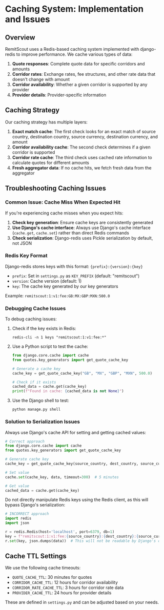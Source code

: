 # Caching System: Implementation and Issues

## Overview

RemitScout uses a Redis-based caching system implemented with django-redis to improve performance. We cache various types of data:

1. **Quote responses**: Complete quote data for specific corridors and amounts
2. **Corridor rates**: Exchange rates, fee structures, and other rate data that doesn't change with amount
3. **Corridor availability**: Whether a given corridor is supported by any provider
4. **Provider details**: Provider-specific information

## Caching Strategy

Our caching strategy has multiple layers:

1. **Exact match cache**: The first check looks for an exact match of source country, destination country, source currency, destination currency, and amount
2. **Corridor availability cache**: The second check determines if a given corridor is supported
3. **Corridor rate cache**: The third check uses cached rate information to calculate quotes for different amounts
4. **Fresh aggregator data**: If no cache hits, we fetch fresh data from the aggregator

## Troubleshooting Caching Issues

### Common Issue: Cache Miss When Expected Hit

If you're experiencing cache misses when you expect hits:

1. **Check key generation**: Ensure cache keys are consistently generated
2. **Use Django's cache interface**: Always use Django's cache interface (`cache.get`, `cache.set`) rather than direct Redis commands
3. **Check serialization**: Django-redis uses Pickle serialization by default, not JSON

### Redis Key Format

Django-redis stores keys with this format: `{prefix}:{version}:{key}`

- `prefix`: Set in `settings.py` as `KEY_PREFIX` (default: "remitscout")
- `version`: Cache version (default: 1)
- `key`: The cache key generated by our key generators

Example: `remitscout:1:v1:fee:GB:MX:GBP:MXN:500.0`

### Debugging Cache Issues

To debug caching issues:

1. Check if the key exists in Redis:
   ```
   redis-cli -n 1 keys "remitscout:1:v1:fee:*"
   ```

2. Use a Python script to test the cache:
   ```python
   from django.core.cache import cache
   from quotes.key_generators import get_quote_cache_key

   # Generate a cache key
   cache_key = get_quote_cache_key("GB", "MX", "GBP", "MXN", 500.0)
   
   # Check if it exists
   cached_data = cache.get(cache_key)
   print(f"Found in cache: {cached_data is not None}")
   ```

3. Use the Django shell to test:
   ```
   python manage.py shell
   ```

### Solution to Serialization Issues

Always use Django's cache API for setting and getting cached values:

```python
# Correct approach
from django.core.cache import cache
from quotes.key_generators import get_quote_cache_key

# Generate cache key
cache_key = get_quote_cache_key(source_country, dest_country, source_currency, dest_currency, amount)

# Set value
cache.set(cache_key, data, timeout=300)  # 5 minutes

# Get value
cached_data = cache.get(cache_key)
```

Do not directly manipulate Redis keys using the Redis client, as this will bypass Django's serialization:

```python
# INCORRECT approach
import redis
import json

r = redis.Redis(host='localhost', port=6379, db=1)
key = f"remitscout:1:v1:fee:{source_country}:{dest_country}:{source_currency}:{dest_currency}:{float(amount)}"
r.set(key, json.dumps(data))  # This will not be readable by Django's cache
```

## Cache TTL Settings

We use the following cache timeouts:

- `QUOTE_CACHE_TTL`: 30 minutes for quotes
- `CORRIDOR_CACHE_TTL`: 12 hours for corridor availability
- `CORRIDOR_RATE_CACHE_TTL`: 3 hours for corridor rate data
- `PROVIDER_CACHE_TTL`: 24 hours for provider details

These are defined in `settings.py` and can be adjusted based on your needs. 